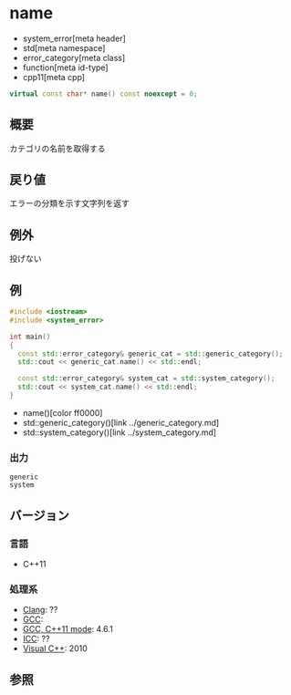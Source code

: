 # name
* system_error[meta header]
* std[meta namespace]
* error_category[meta class]
* function[meta id-type]
* cpp11[meta cpp]

```cpp
virtual const char* name() const noexcept = 0;
```

## 概要
カテゴリの名前を取得する


## 戻り値
エラーの分類を示す文字列を返す


## 例外
投げない


## 例
```cpp example
#include <iostream>
#include <system_error>

int main()
{
  const std::error_category& generic_cat = std::generic_category();
  std::cout << generic_cat.name() << std::endl;

  const std::error_category& system_cat = std::system_category();
  std::cout << system_cat.name() << std::endl;
}
```
* name()[color ff0000]
* std::generic_category()[link ../generic_category.md]
* std::system_category()[link ../system_category.md]

### 出力
```
generic
system
```

## バージョン
### 言語
- C++11

### 処理系
- [Clang](/implementation.md#clang): ??
- [GCC](/implementation.md#gcc): 
- [GCC, C++11 mode](/implementation.md#gcc): 4.6.1
- [ICC](/implementation.md#icc): ??
- [Visual C++](/implementation.md#visual_cpp): 2010


## 参照
